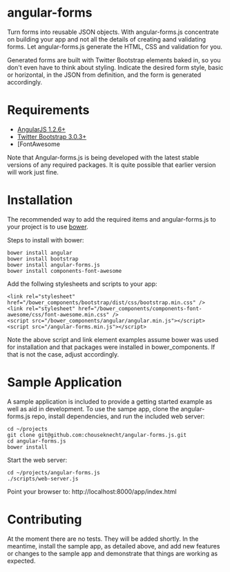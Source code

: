 angular-forms
=============

Turn forms into reusable JSON objects. With angular-forms.js concentrate on building your app and not all the details of creating aand validating forms. Let angular-forms.js generate the HTML, CSS and validation for you. 

Generated forms are built with Twitter Bootstrap elements baked in, so you don't even have to think about styling. Indicate the desired form style, basic or horizontal, in the JSON from definition, and the form is generated accordingly.

Requirements
============

* [AngularJS 1.2.6+](http://www.angularjs.org)
* [Twitter Bootstrap 3.0.3+](http://www.getbootstrap.com)
* [FontAwesome 

Note that Angular-forms.js is being developed with the latest stable versions of any required packages. It is quite possible that earlier version will work just fine.

Installation
============

The recommended way to add the required items and angular-forms.js to your project is to use [bower](http://www.bower.io). 

Steps to install with bower:

    bower install angular
    bower install bootstrap
    bower install angular-forms.js
    bower install components-font-awesome

Add the follwing stylesheets and scripts to your app: 

    <link rel="stylesheet" href="/bower_components/bootstrap/dist/css/bootstrap.min.css" />
    <link rel="stylesheet" href="/bower_components/components-font-awesome/css/font-awesome.min.css" /> 
    <script src="/bower_components/angular/angular.min.js"></script> 
    <script src="/angular-forms.min.js"></script>

Note the above script and link element examples assume bower was used for installation and that packages were installed in bower_components. If that is not the case, adjust accordingly. 

Sample Application
================== 

A sample application is included to provide a getting started example as well as aid in development. To use the sampe app, clone the angular-forms.js repo, install dependencies, and run the included web server: 

    cd ~/projects
    git clone git@github.com:chouseknecht/angular-forms.js.git  
    cd angular-forms.js 
    bower install

Start the web server:

    cd ~/projects/angular-forms.js
    ./scripts/web-server.js

Point your browser to: http://localhost:8000/app/index.html

Contributing
============

At the moment there are no tests. They will be added shortly. In the meantime, install the sample app, as detailed above, and add new features or changes to the sample app and demonstrate that things are working as expected.    



